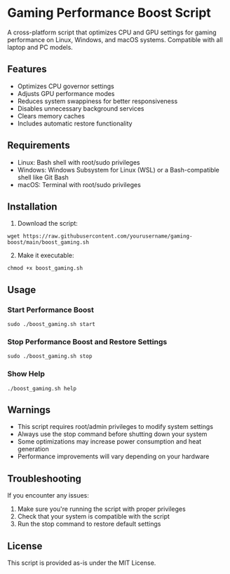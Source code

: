 # Gaming Performance Boost Script

A cross-platform script that optimizes CPU and GPU settings for gaming performance on Linux, Windows, and macOS systems. Compatible with all laptop and PC models.

## Features

- Optimizes CPU governor settings
- Adjusts GPU performance modes
- Reduces system swappiness for better responsiveness
- Disables unnecessary background services
- Clears memory caches
- Includes automatic restore functionality

## Requirements

- Linux: Bash shell with root/sudo privileges
- Windows: Windows Subsystem for Linux (WSL) or a Bash-compatible shell like Git Bash
- macOS: Terminal with root/sudo privileges

## Installation

1. Download the script:
```
wget https://raw.githubusercontent.com/yourusername/gaming-boost/main/boost_gaming.sh
```

2. Make it executable:
```
chmod +x boost_gaming.sh
```

## Usage

### Start Performance Boost

```
sudo ./boost_gaming.sh start
```

### Stop Performance Boost and Restore Settings

```
sudo ./boost_gaming.sh stop
```

### Show Help

```
./boost_gaming.sh help
```

## Warnings

- This script requires root/admin privileges to modify system settings
- Always use the stop command before shutting down your system
- Some optimizations may increase power consumption and heat generation
- Performance improvements will vary depending on your hardware

## Troubleshooting

If you encounter any issues:

1. Make sure you're running the script with proper privileges
2. Check that your system is compatible with the script
3. Run the stop command to restore default settings

## License

This script is provided as-is under the MIT License. 